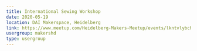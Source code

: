 ```yaml
---
title: International Sewing Workshop
date: 2020-05-19
location: DAI Makerspace, Heidelberg
link: https://www.meetup.com/Heidelberg-Makers-Meetup/events/lkntvlybchbzb/
usergroup: makershd
type: usergroup
---
```

